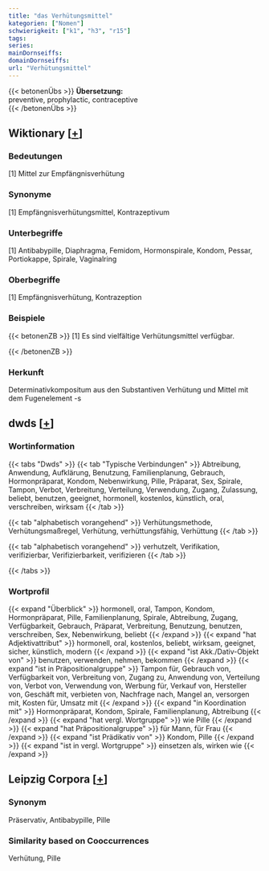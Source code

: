 ```yaml
---
title: "das Verhütungsmittel"
kategorien: ["Nomen"]
schwierigkeit: ["k1", "h3", "r15"]
tags:
series:
mainDornseiffs:
domainDornseiffs:
url: "Verhütungsmittel"
---
```


{{< betonenÜbs >}}
**Übersetzung:**  
preventive, prophylactic, contraceptive  
{{< /betonenÜbs >}}

## Wiktionary [[+](https://de.wiktionary.org/wiki/Verhütungsmittel)]

### Bedeutungen
[1] Mittel zur Empfängnisverhütung  

### Synonyme
[1] Empfängnisverhütungsmittel, Kontrazeptivum  

### Unterbegriffe
[1] Antibabypille, Diaphragma, Femidom, Hormonspirale, Kondom, Pessar, Portiokappe, Spirale, Vaginalring  

### Oberbegriffe
[1] Empfängnisverhütung, Kontrazeption  

### Beispiele
{{< betonenZB >}}
[1] Es sind vielfältige Verhütungsmittel verfügbar.  

{{< /betonenZB >}}
### Herkunft
Determinativkompositum aus den Substantiven Verhütung und Mittel mit dem Fugenelement -s  



## dwds [[+](https://www.dwds.de/wb/Verhütungsmittel)]

### Wortinformation
{{< tabs "Dwds" >}}
{{< tab "Typische Verbindungen" >}}
Abtreibung, Anwendung, Aufklärung, Benutzung, Familienplanung, Gebrauch, Hormonpräparat, Kondom, Nebenwirkung, Pille, Präparat, Sex, Spirale, Tampon, Verbot, Verbreitung, Verteilung, Verwendung, Zugang, Zulassung, beliebt, benutzen, geeignet, hormonell, kostenlos, künstlich, oral, verschreiben, wirksam
{{< /tab >}}

{{< tab "alphabetisch vorangehend" >}}
Verhütungsmethode, Verhütungsmaßregel, Verhütung, verhüttungsfähig, Verhüttung
{{< /tab >}}

{{< tab "alphabetisch vorangehend" >}}
verhutzelt, Verifikation, verifizierbar, Verifizierbarkeit, verifizieren
{{< /tab >}}

{{< /tabs >}}

### Wortprofil
{{< expand "Überblick" >}} hormonell, oral, Tampon, Kondom, Hormonpräparat, Pille, Familienplanung, Spirale, Abtreibung, Zugang, Verfügbarkeit, Gebrauch, Präparat, Verbreitung, Benutzung, benutzen, verschreiben, Sex, Nebenwirkung, beliebt {{< /expand >}}
{{< expand "hat Adjektivattribut" >}} hormonell, oral, kostenlos, beliebt, wirksam, geeignet, sicher, künstlich, modern {{< /expand >}}
{{< expand "ist Akk./Dativ-Objekt von" >}} benutzen, verwenden, nehmen, bekommen {{< /expand >}}
{{< expand "ist in Präpositionalgruppe" >}} Tampon für, Gebrauch von, Verfügbarkeit von, Verbreitung von, Zugang zu, Anwendung von, Verteilung von, Verbot von, Verwendung von, Werbung für, Verkauf von, Hersteller von, Geschäft mit, verbieten von, Nachfrage nach, Mangel an, versorgen mit, Kosten für, Umsatz mit {{< /expand >}}
{{< expand "in Koordination mit" >}} Hormonpräparat, Kondom, Spirale, Familienplanung, Abtreibung {{< /expand >}}
{{< expand "hat vergl. Wortgruppe" >}} wie Pille {{< /expand >}}
{{< expand "hat Präpositionalgruppe" >}} für Mann, für Frau {{< /expand >}}
{{< expand "ist Prädikativ von" >}} Kondom, Pille {{< /expand >}}
{{< expand "ist in vergl. Wortgruppe" >}} einsetzen als, wirken wie {{< /expand >}}

## Leipzig Corpora [[+](https://corpora.uni-leipzig.de/en/res?word=Verhütungsmittel&corpusId=deu_newscrawl-public_2018)]


### Synonym
Präservativ, Antibabypille, Pille


### Similarity based on Cooccurrences
Verhütung, Pille

